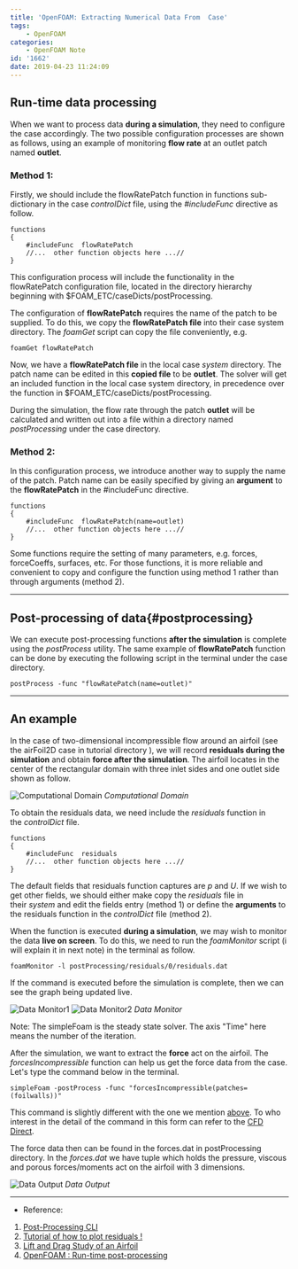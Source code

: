 ```yaml
---
title: 'OpenFOAM: Extracting Numerical Data From  Case'
tags:
    - OpenFOAM
categories: 
    - OpenFOAM Note
id: '1662'
date: 2019-04-23 11:24:09
---
```


Run-time data processing
------------------------

When we want to process data **during a simulation**, they need to configure the case accordingly. The two possible configuration processes are shown as follows, using an example of monitoring **flow rate** at an outlet patch named **outlet**.

<!-- more -->

### Method 1:

Firstly, we should include the flowRatePatch function in functions sub-dictionary in the case _controlDict_ file, using the _#includeFunc_ directive as follow.

    functions 
    { 
        #includeFunc  flowRatePatch 
        //...  other function objects here ...//  
    }

This configuration process will include the functionality in the flowRatePatch configuration file, located in the directory hierarchy beginning with $FOAM_ETC/caseDicts/postProcessing.

The configuration of **flowRatePatch** requires the name of the patch to be supplied. To do this, we copy the **flowRatePatch file** into their case system directory. The _foamGet_ script can copy the file conveniently, e.g.

    foamGet flowRatePatch

Now, we have a **flowRatePatch file** in the local case _system_ directory. The patch name can be edited in this **copied file** to be **outlet**. The solver will get an included function in the local case system directory, in precedence over the function in $FOAM_ETC/caseDicts/postProcessing.

During the simulation, the flow rate through the patch **outlet** will be calculated and written out into a file within a directory named _postProcessing_ under the case directory.

### Method 2:

In this configuration process, we introduce another way to supply the name of the patch. Patch name can be easily specified by giving an **argument** to the **flowRatePatch** in the #includeFunc directive.

    functions 
    { 
        #includeFunc  flowRatePatch(name=outlet) 
        //...  other function objects here ...//  
    }

Some functions require the setting of many parameters, e.g. forces, forceCoeffs, surfaces, etc. For those functions, it is more reliable and convenient to copy and configure the function using method 1 rather than through arguments (method 2).

* * *

Post-processing of data{#postprocessing}
----------------------------------------

We can execute post-processing functions **after the simulation** is complete using the _postProcess_ utility. The same example of **flowRatePatch** function can be done by executing the following script in the terminal under the case directory.

    postProcess -func "flowRatePatch(name=outlet)"

* * *

An example
----------

In the case of two-dimensional incompressible flow around an airfoil (see the airFoil2D case in tutorial directory ), we will record **residuals during the simulation** and obtain **force after the simulation**. The airfoil locates in the center of the rectangular domain with three inlet sides and one outlet side shown as follow.

![Computational Domain](https://i.imgur.com/vEcMXc1.png)
*Computational Domain*

To obtain the residuals data, we need include the _residuals_ function in the _controlDict_ file.

    functions 
    { 
        #includeFunc  residuals
        //...  other function objects here ...//  
    }

The default fields that residuals function captures are _p_ and _U_. If we wish to get other fields, we should either make copy the _residuals_ file in their _system_ and edit the fields entry (method 1) or define the **arguments** to the residuals function in the _controlDict_ file (method 2).

When the function is executed **during a simulation**, we may wish to monitor the data **live on screen**. To do this, we need to run the _foamMonitor_ script (i will explain it in next note) in the terminal as follow.

    foamMonitor -l postProcessing/residuals/0/residuals.dat

If the command is executed before the simulation is complete, then we can see the graph being updated live.

![Data Monitor1](https://i.imgur.com/HplSAlG.png)
![Data Monitor2](https://i.imgur.com/4Rgf99b.png)
*Data Monitor*

Note: The simpleFoam is the steady state solver. The axis "Time" here means the number of the iteration.

After the simulation, we want to extract the **force** act on the airfoil. The _forcesIncompressible_ function can help us get the force data from the case. Let's type the command below in the terminal.

    simpleFoam -postProcess -func "forcesIncompressible(patches=(foilwalls))"

This command is slightly different with the one we mention [above](#postprocessing). To who interest in the detail of the command in this form can refer to the [CFD Direct](https://cfd.direct/openfoam/user-guide/v6-post-processing-cli/#x31-2500006.2.4).

The force data then can be found in the forces.dat in postProcessing directory. In the _forces.dat_ we have tuple which holds the pressure, viscous and porous forces/moments act on the airfoil with 3 dimensions.

![Data Output](https://i.imgur.com/SPjVYE0.png)
*Data Output*

* * *

*   Reference:

1.  [Post-Processing CLI](https://cfd.direct/openfoam/user-guide/v6-post-processing-cli/)
2.  [Tutorial of how to plot residuals !](https://www.cfd-online.com/Forums/openfoam-community-contributions/64146-tutorial-how-plot-residuals.html)
3.  [Lift and Drag Study of an Airfoil](https://n.ethz.ch/~aluecker/toolscourse/html-chunk/sect1_lift_drag_study.html)
4.  [OpenFOAM : Run-time post-processing](http://hmf.enseeiht.fr/travaux/projnum/book/export/html/901)